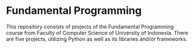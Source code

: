 # Fundamental Programming

This repository consists of projects of the Fundamental Programming course from Faculty of Computer Science of University of Indonesia. There are five projects, utilizing Python as well as its libraries and/or frameworks.
